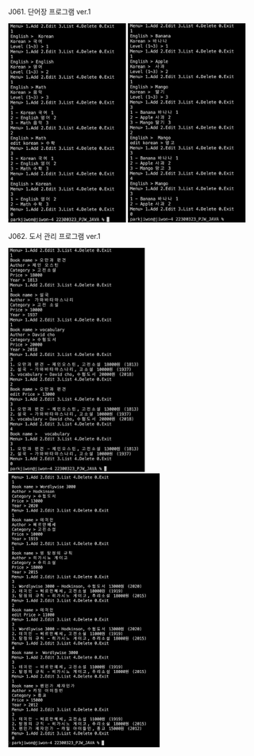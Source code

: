 J061. 단어장 프로그램 ver.1<br>

<img src= 'https://github.com/jiwonpark831/22300323_PJW_JAVA/blob/main/src/week11/screenshots/j061_1.png' height = 400>
<img src= 'https://github.com/jiwonpark831/22300323_PJW_JAVA/blob/main/src/week11/screenshots/j061_2.png' height = 400>

J062. 도서 관리 프로그램 ver.1<br>

<img src= 'https://github.com/jiwonpark831/22300323_PJW_JAVA/blob/main/src/week11/screenshots/j062_1.png' height = 450>
<img src= 'https://github.com/jiwonpark831/22300323_PJW_JAVA/blob/main/src/week11/screenshots/j062_2.png' height = 550>